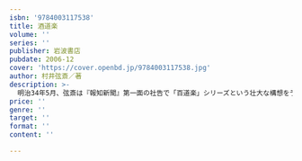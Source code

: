```yaml
---
isbn: '9784003117538'
title: 酒道楽
volume: ''
series: ''
publisher: 岩波書店
pubdate: 2006-12
cover: 'https://cover.openbd.jp/9784003117538.jpg'
author: 村井弦斎／著
description: >-
  明治34年5月、弦斎は『報知新聞』第一面の社告で「百道楽」シリーズという壮大な構想を予告、『釣道楽』を皮切りに『酒道楽』『女道楽』『食道楽』と発表していった。本書は、二人の大酒飲みのエリート教師を主人公に抱腹絶倒の滑稽小説の形をとって禁酒を説いた、啓蒙家弦斎の面目躍如の作。
price: ''
genre: ''
target: ''
format: ''
content: ''

---
```


